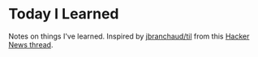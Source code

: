 # Today I Learned


Notes on things I've learned. Inspired by [jbranchaud/til](https://github.com/jbranchaud/til) from this [Hacker News thread](https://news.ycombinator.com/item?id=22908044).


